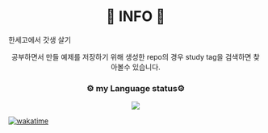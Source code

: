 <h1 align="center">🚀 INFO 🚀</h1>

<p align="center">
  
 한세고에서 갓생 살기  
  
<p align="center">
공부하면서 만들 예제를 저장하기 위해 생성한 repo의 경우 study tag을 검색하면 찾아볼수 있습니다.

<h3 align="center">⚙️ my Language status⚙️</h3>

<p align="center">

<img src="https://wakatime.com/share/@minpeter/068493b5-2aae-4c4c-b363-7b0b37d6b104.svg"/>


[![wakatime](https://wakatime.com/badge/user/69a8fade-85c4-407b-b9cf-6c6083d110da.svg)](https://wakatime.com/@69a8fade-85c4-407b-b9cf-6c6083d110da)
